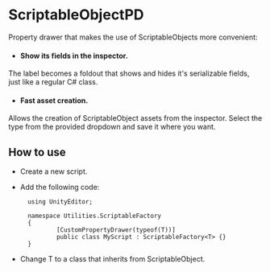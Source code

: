 # ScriptableObjectPD
Property drawer that makes the use of ScriptableObjects more convenient:

- #### Show its fields in the inspector.
The label becomes a foldout that shows and hides it's serializable fields, just like a regular C# class.

- #### Fast asset creation.
Allows the creation of ScriptableObject assets from the inspector. Select the type from the provided dropdown and save it where you want.

## How to use
- Create a new script.
- Add the following code:

		using UnityEditor;

		namespace Utilities.ScriptableFactory
		{
				[CustomPropertyDrawer(typeof(T))]
				public class MyScript : ScriptableFactory<T> {}
		}
- Change T to a class that inherits from ScriptableObject.
